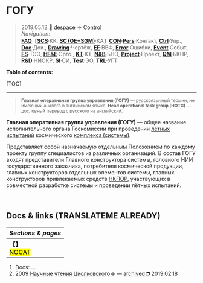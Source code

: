 # ГОГУ
> 2019.05.12 [🚀](../../index/index.md) [despace](index.md) → [Control](control.md)  
> *Navigation:*  
> **[FAQ](faq.md)**【**[SCS](scs.md)**·КК, **[SC (OE+SGM)](sc.md)**·КА】**[CON](contact.md)·[Pers](person.md)**·Контакт, **[Ctrl](control.md)**·Упр., **[Doc](doc.md)**·Док., **[Drawing](drawing.md)**·Чертёж, **[EF](ef.md)**·ВВФ, **[Error](error.md)**·Ошибки, **[Event](event.md)**·Событ., **[FS](fs.md)**·ТЭО, **[HF&E](hfe.md)**·Эрго., **[KT](kt.md)**·КТ, **[N&B](nnb.md)**·БНО, **[Project](project.md)**·Проект, **[QM](qm.md)**·БКНР, **[R&D](rnd.md)**·НИОКР, **[SI](si.md)**·СИ, **[Test](test.md)**·ЭО, **[TRL](trl.md)**·УГТ

**Table of contents:**

[TOC]

---


> <small>**Главная оперативная группа управления (ГОГУ)** — русскоязычный термин, не имеющий аналога в английском языке. **Head operational task group (HOTG)** — дословный перевод с русского на английский.</small>

**Главная оперативная группа управления (ГОГУ)** — общее название исполнительного органа Госкомиссии при проведении [лётных испытаний](rnd_e.md) космического [комплекса (системы)](scs.md).

Представляет собой назначаемую отдельным Положением по каждому проекту группу специалистов из различных организаций. В состав ГОГУ входят представители Главного конструктора системы, головного НИИ государственного заказчика, потребителя космической продукции, главных конструкторов отдельных элементов системы, главных конструкторов привлекаемых средств [НКПОР](scs.md), участвующих в совместной разработке системы и проведении лётных испытаний.



<p style="page-break-after:always"> </p>

## Docs & links (TRANSLATEME ALREADY)
|*Sections & pages*|
|:-|
|**【[](.md)】**<br> <mark>NOCAT</mark>|

   1. Docs: …
   1. 2009 [Научные чтения Циолковского ⎆](http://readings.gmik.ru/lecture/2009-GLAVNAYA-OPERATIVNAYA-GRUPPA-UPRAVLENIYA-GOGU-ISTORIYA-SOZDANIYA-I-DEYATELNOSTI) — [archived ❐](f/archive/20090101_1.pdf) 2019.02.18
